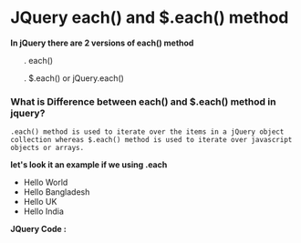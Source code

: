 # JQuery each() and $.each() method

**In jQuery there are 2 versions of each() method**</br>
<ol>. each()</ol>
<ol>. $.each() or jQuery.each()</ol>

### What is Difference between each() and $.each() method in jquery?
`.each() method is used to iterate over the items in a jQuery object collection whereas $.each() method is used to iterate over javascript objects or arrays.`

**let's look it an example if we using .each**
<ul>
                    <li>Hello World</li>
                    <li>Hello Bangladesh</li>
                    <li>Hello UK</li>
                    <li>Hello India</li>
</ul>

**JQuery Code :**</br>
<script></br>
       $(document).ready(function(){</br>
    var result = '';</br>
            $('#each').click(function(){</br>
                $("li").each(function(index, element){</br>
                    result += "Index : "+index +", Text : "+$(this).text();</br>
                })</br>
                $("#result").html(result);</br>
            })</br>
            })</br>
  </script>

